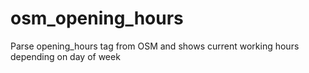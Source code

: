 # osm_opening_hours
Parse opening_hours tag from OSM and shows current working hours depending on day of week
